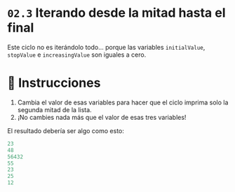 
# `02.3` Iterando desde la mitad hasta el final

Este ciclo no es iterándolo todo... porque las variables `initialValue`, `stopValue` e `increasingValue` son iguales a cero.

# 📝 Instrucciones
1. Cambia el valor de esas variables para hacer que el ciclo imprima solo la segunda mitad de la lista.
2. ¡No cambies nada más que el valor de esas tres variables!

El resultado debería ser algo como esto:

```py
23
48
56432
55
23
25
12
```